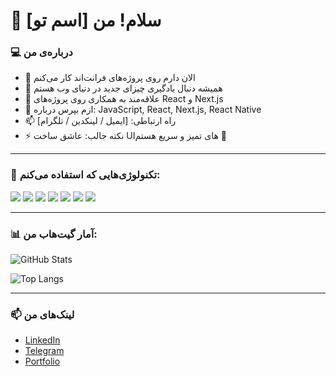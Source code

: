 # 👋 سلام! من [اسم تو]

### 💻 درباره‌ی من
- 🔭 الان دارم روی پروژه‌های فرانت‌اند کار می‌کنم  
- 🌱 همیشه دنبال یادگیری چیزای جدید در دنیای وب هستم  
- 👯 علاقه‌مند به همکاری روی پروژه‌های React و Next.js  
- 💬 ازم بپرس درباره: JavaScript, React, Next.js, React Native  
- 📫 راه ارتباطی: [ایمیل / لینکدین / تلگرام]  
- ⚡ نکته جالب: عاشق ساخت UIهای تمیز و سریع هستم 🚀

---

### 🚀 تکنولوژی‌هایی که استفاده می‌کنم:
<p>
  <img src="https://img.shields.io/badge/-JavaScript-F7DF1E?logo=javascript&logoColor=000" />
  <img src="https://img.shields.io/badge/-React-61DAFB?logo=react&logoColor=000" />
  <img src="https://img.shields.io/badge/-React%20Native-61DAFB?logo=react&logoColor=000" />
  <img src="https://img.shields.io/badge/-Next.js-000000?logo=next.js&logoColor=fff" />
  <img src="https://img.shields.io/badge/-HTML5-E34F26?logo=html5&logoColor=fff" />
  <img src="https://img.shields.io/badge/-CSS3-1572B6?logo=css3&logoColor=fff" />
  <img src="https://img.shields.io/badge/-Bootstrap-7952B3?logo=bootstrap&logoColor=fff" />
</p>

---

### 📊 آمار گیت‌هاب من:
![GitHub Stats](https://github-readme-stats.vercel.app/api?username=اینجا_یوزرنیمتو_بزن&show_icons=true&theme=radical)

![Top Langs](https://github-readme-stats.vercel.app/api/top-langs/?username=اینجا_یوزرنیمتو_بزن&layout=compact&theme=radical)

---

### 📫 لینک‌های من
- [LinkedIn](https://www.linkedin.com/in/اینجا_یوزرنیمتو/)  
- [Telegram](https://t.me/اینجا_ایدیت)  
- [Portfolio](https://اینجا_سایتت.com)  

